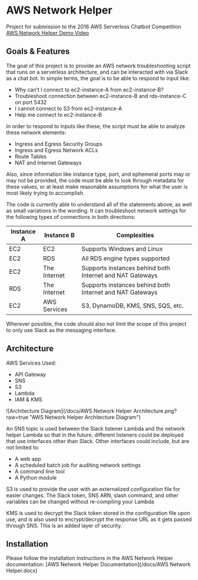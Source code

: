 # AWS Network Helper
Project for submission to the 2016 AWS Serverless Chatbot Competition
[AWS Network Helper Demo Video](https://youtu.be/KB74FRAYTX4)

## Goals & Features
The goal of this project is to provide an AWS network troubleshooting script that runs on a serverless architecture, and can be interacted with via Slack as a chat bot. In simple terms, the goal is to be able to respond to input like:

* Why can’t I connect to ec2-instance-A from ec2-instance-B?
* Troubleshoot connection between ec2-instance-B and rds-instance-C on port 5432
* I cannot connect to S3 from ec2-instance-A
* Help me connect to ec2-instance-B

In order to respond to inputs like these, the script must be able to analyze these network elements:

* Ingress and Egress Security Groups
* Ingress and Egress Network ACLs
* Route Tables
* NAT and Internet Gateways

Also, since information like instance type, port, and ephemeral ports may or may not be provided, the code must be able to look through metadata for these values, or at least make reasonable assumptions for what the user is most likely trying to accomplish.

The code is currently able to understand all of the statements above, as well as small variations in the wording. It can troubleshoot network settings for the following types of connections in both directions:

| Instance A | Instance B   | Complexities                                             |
|------------|--------------|----------------------------------------------------------|
| EC2        | EC2          | Supports Windows and Linux                               |
| EC2        | RDS          | All RDS engine types supported                           |
| EC2        | The Internet | Supports instances behind both Internet and NAT Gateways |
| RDS        | The Internet | Supports instances behind both Internet and NAT Gateways |
| EC2        | AWS Services | S3, DynamoDB, KMS, SNS, SQS, etc.                        |

Wherever possible, the code should also not limit the scope of this project to only use Slack as the messaging interface.


## Architecture

AWS Services Used:
* API Gateway
* SNS
* S3
* Lambda
* IAM & KMS

![Architecture Diagram](/docs/AWS Network Helper Architecture.png?raw=true "AWS Network Helper Architecture Diagram")

An SNS topic is used between the Slack listener Lambda and the network helper Lambda so that in the future, different listeners could be deployed that use interfaces other than Slack. Other interfaces could include, but are not limited to:

* A web app
* A scheduled batch job for auditing network settings
* A command line tool
* A Python module

S3 is used to provide the user with an externalized configuration file for easier changes. The Slack token, SNS ARN, slash command, and other variables can be changed without re-compiling your Lambda

KMS is used to decrypt the Slack token stored in the configuration file upon use, and is also used to encrypt/decrypt the response URL as it gets passed through SNS. This is an added layer of security.

## Installation

Please follow the installation instructions in the AWS Network Helper documentation: [AWS Network Helper Documentation](/docs/AWS Network Helper.docx)